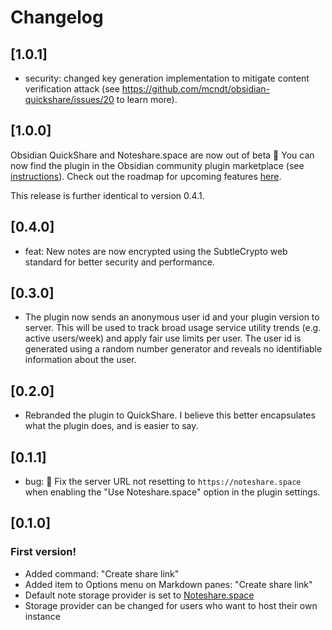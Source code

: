 # Changelog

## [1.0.1]

- security: changed key generation implementation to mitigate content verification attack (see https://github.com/mcndt/obsidian-quickshare/issues/20 to learn more).
## [1.0.0]

Obsidian QuickShare and Noteshare.space are now out of beta 🚀 You can now find the plugin
in the Obsidian community plugin marketplace (see [instructions](https://noteshare.space/install)).
Check out the roadmap for upcoming features [here](https://noteshare.space/roadmap).

This release is further identical to version 0.4.1.

## [0.4.0]

- feat: New notes are now encrypted using the SubtleCrypto web standard for better security and performance.
## [0.3.0]

- The plugin now sends an anonymous user id and your plugin version to server. This will be used to track broad usage service utility trends (e.g. active users/week) and apply fair use limits per user. The user id is generated using a random number generator and reveals no identifiable information about the user.
## [0.2.0]

- Rebranded the plugin to QuickShare. I believe this better encapsulates what the plugin does, and is easier to say.

## [0.1.1]


- bug: 🐛 Fix the server URL not resetting to `https://noteshare.space` when enabling the "Use Noteshare.space" option in the plugin settings.

## [0.1.0]

### First version! 

- Added command: "Create share link"
- Added item to Options menu on Markdown panes:  "Create share link"
- Default note storage provider is set to [Noteshare.space](https://noteshare.space)
- Storage provider can be changed for users who want to host their own instance